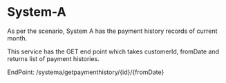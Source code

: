 # System-A

As per the scenario, System A has the payment history records of current month. 

This service has the GET end point which takes customerId, fromDate and returns list of payment histories.

EndPoint: /systema/getpaymenthistory/{id}/{fromDate}
